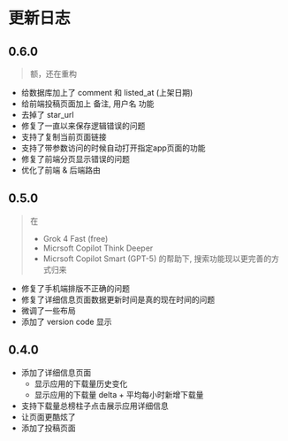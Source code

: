 # 更新日志

## 0.6.0

> 额，还在重构

- 给数据库加上了 comment 和 listed_at (上架日期)
- 给前端投稿页面加上 备注, 用户名 功能
- 去掉了 star_url
- 修复了一直以来保存逻辑错误的问题
- 支持了复制当前页面链接
- 支持了带参数访问的时候自动打开指定app页面的功能
- 修复了前端分页显示错误的问题
- 优化了前端 & 后端路由

## 0.5.0

> 在
> - Grok 4 Fast (free)
> - Micrsoft Copilot Think Deeper
> - Micrsoft Copilot Smart (GPT-5)
> 的帮助下, 搜索功能现以更完善的方式归来
- 修复了手机端排版不正确的问题
- 修复了详细信息页面数据更新时间是真的现在时间的问题
- 微调了一些布局
- 添加了 version code 显示

## 0.4.0

- 添加了详细信息页面
  - 显示应用的下载量历史变化
  - 显示应用的下载量 delta + 平均每小时新增下载量
- 支持下载量总榜柱子点击展示应用详细信息
- 让页面更酷炫了
- 添加了投稿页面
